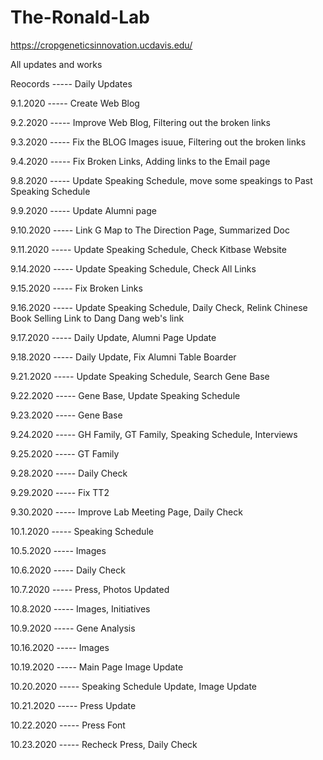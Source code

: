 # The-Ronald-Lab

https://cropgeneticsinnovation.ucdavis.edu/

All updates and works

Reocords ----- Daily Updates

9.1.2020 ----- Create Web Blog

9.2.2020 ----- Improve Web Blog, Filtering out the broken links

9.3.2020 ----- Fix the BLOG Images isuue, Filtering out the broken links

9.4.2020 ----- Fix Broken Links, Adding links to the Email page

9.8.2020 ----- Update Speaking Schedule, move some speakings to Past Speaking Schedule

9.9.2020 ----- Update Alumni page

9.10.2020 ----- Link G Map to The Direction Page, Summarized Doc

9.11.2020 ----- Update Speaking Schedule, Check Kitbase Website

9.14.2020 ----- Update Speaking Schedule, Check All Links

9.15.2020 ----- Fix Broken Links

9.16.2020 ----- Update Speaking Schedule, Daily Check, Relink Chinese Book Selling Link to Dang Dang web's link

9.17.2020 ----- Daily Update, Alumni Page Update

9.18.2020 ----- Daily Update, Fix Alumni Table Boarder

9.21.2020 ----- Update Speaking Schedule, Search Gene Base

9.22.2020 ----- Gene Base, Update Speaking Schedule

9.23.2020 ----- Gene Base

9.24.2020 ----- GH Family, GT Family, Speaking Schedule, Interviews

9.25.2020 ----- GT Family

9.28.2020 ----- Daily Check

9.29.2020 ----- Fix TT2

9.30.2020 ----- Improve Lab Meeting Page, Daily Check

10.1.2020 ----- Speaking Schedule

10.5.2020 ----- Images

10.6.2020 ----- Daily Check

10.7.2020 ----- Press, Photos Updated

10.8.2020 ----- Images, Initiatives

10.9.2020 ----- Gene Analysis

10.16.2020 ----- Images

10.19.2020 ----- Main Page Image Update

10.20.2020 ----- Speaking Schedule Update, Image Update

10.21.2020 ----- Press Update

10.22.2020 ----- Press Font

10.23.2020 ----- Recheck Press, Daily Check
